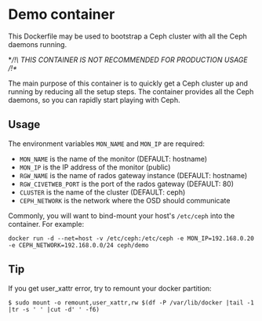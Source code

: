Demo container
==============

This Dockerfile may be used to bootstrap a Ceph cluster with all the Ceph daemons running.

**/!\ THIS CONTAINER IS NOT RECOMMENDED FOR PRODUCTION USAGE /!\**

The main purpose of this container is to quickly get a Ceph cluster up and running by reducing all the setup steps.
The container provides all the Ceph daemons, so you can rapidly start playing with Ceph.


Usage
-----

The environment variables `MON_NAME` and `MON_IP` are required:

*  `MON_NAME` is the name of the monitor (DEFAULT: hostname)
*  `MON_IP` is the IP address of the monitor (public)
*  `RGW_NAME` is the name of rados gateway instance (DEFAULT: hostname)
*  `RGW_CIVETWEB_PORT` is the port of the rados gateway (DEFAULT: 80)
*  `CLUSTER` is the name of the cluster (DEFAULT: ceph)
*  `CEPH_NETWORK` is the network where the OSD should communicate

Commonly, you will want to bind-mount your host's `/etc/ceph` into the container.
For example:

`docker run -d --net=host -v /etc/ceph:/etc/ceph -e MON_IP=192.168.0.20 -e CEPH_NETWORK=192.168.0.0/24 ceph/demo`


Tip
---

If you get user_xattr error, try to remount your docker partition:
```
$ sudo mount -o remount,user_xattr,rw $(df -P /var/lib/docker |tail -1 |tr -s ' ' |cut -d' ' -f6)
```
 
 
 
 
